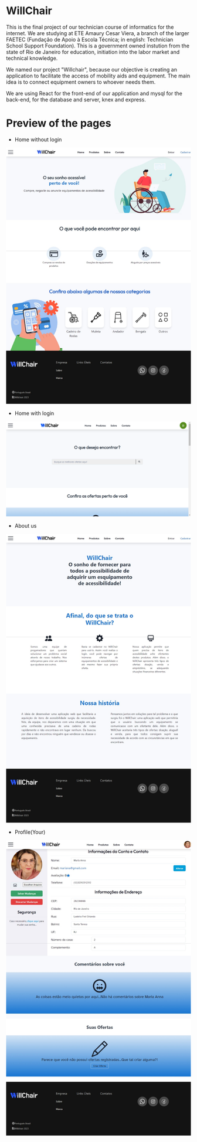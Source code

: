 # WillChair
<p>This is the final project of our technician course of informatics for the internet. We are studying at ETE Amaury Cesar Viera, a branch of the larger FAETEC (Fundação de Apoio à Escola Técnica; in english: Technician School Support Foundation). This is a government owned instution from the state of Rio de Janeiro for education, initiation into the labor market and technical knowledge.</p>
<p>We named our project "Willchair", because our objective is creating an application to facilitate the access of mobility aids and equipment. The main idea is to connect equipment owners to whoever needs them.</p>
<p>We are using React for the front-end of our application and mysql for the back-end, for the database and server, knex and express.</p>

# Preview of the pages

- Home without login
<img src="https://github.com/DoomerO/Willchair-Previews/blob/main/img/homeNotLogged.jpeg"/>

- Home with login
<img src="https://github.com/DoomerO/Willchair-Previews/blob/main/img/homeLogged.png"/>

- About us
<img src="https://github.com/DoomerO/Willchair-Previews/blob/main/img/aboutUs.jpeg"/>

- Profile(Your)
<img src=https://github.com/DoomerO/Willchair-Previews/blob/main/img/profileOwn.jpeg/>
